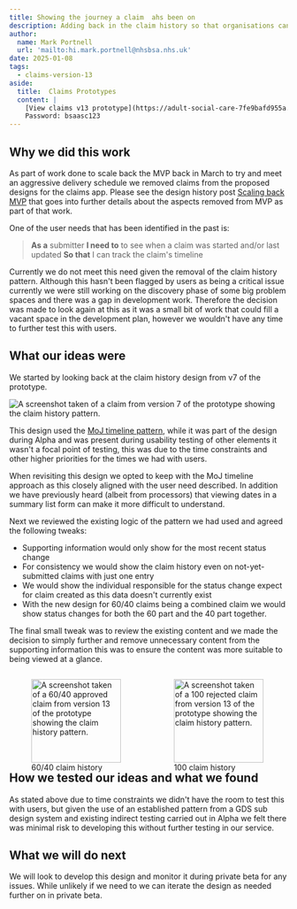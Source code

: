 ```yaml
---
title: Showing the journey a claim  ahs been on
description: Adding back in the claim history so that organisations can see when claims moved through the process.
author:
  name: Mark Portnell
  url: 'mailto:hi.mark.portnell@nhsbsa.nhs.uk'
date: 2025-01-08
tags:
  - claims-version-13
aside:
  title:  Claims Prototypes
  content: |
    [View claims v13 prototype](https://adult-social-care-7fe9bafd955a.herokuapp.com/claims/prototypes/design/v13/) 
    Password: bsaasc123
---
```


## Why we did this work
As part of work done to scale back the MVP back in March to try and meet an aggressive delivery schedule we removed claims from the proposed designs for the claims app. Please see the design history post [Scaling back MVP](../scaling-back-mvp) that goes into further details about the aspects removed from MVP as part of that work. 

One of the user needs that has been identified in the past is:
>**As a** submitter
>**I need to** to see when a claim was started and/or last updated
>**So that** I can track the claim's timeline

Currently we do not meet this need given the removal of the claim history pattern. Although this hasn't been flagged by users as being a critical issue currently we were still working on the discovery phase of some big problem spaces and there was a gap in development work. Therefore the decision was made to look again at this as it was a small bit of work that could fill a vacant space in the development plan, however we wouldn't have any time to further test this with users.

## What our ideas were
We started by looking back at the claim history design from v7 of the prototype.

![A screenshot taken of a claim from version 7 of the prototype showing the claim history pattern.](v7-claim-history.png "v7 Claim history")

This design used the [MoJ timeline pattern](https://design-patterns.service.justice.gov.uk/components/timeline/), while it was part of the design during Alpha and was present during usability testing of other elements it wasn't a focal point of testing, this was due to the time constraints and other higher priorities for the times we had with users.

When revisiting this design we opted to keep with the MoJ timeline approach as this closely aligned with the user need described. In addition we have previously heard (albeit from processors) that viewing dates in a summary list form can make it more difficult to understand. 

Next we reviewed the existing logic of the pattern we had used and agreed the following tweaks:
- Supporting information would only show for the most recent status change
- For consistency we would show the claim history even on not-yet-submitted claims with just one entry
- We would show the individual responsible for the status change expect for claim created as this data doesn't currently exist
- With the new design for 60/40 claims being a combined claim we would show status changes for both the 60 part and the 40 part together. 

The final small tweak was to review the existing content and we made the decision to simply further and remove unnecessary content from the supporting information this was to ensure the content was more suitable to being viewed at a glance.

<div style="display: flex; flex-wrap: wrap; gap: 1rem;">
  <div style="flex: 1; max-width: 48%;">
  <figure>
    <img src="v13-claim-history-6040.png" alt="A screenshot taken of a 60/40 approved claim from version 13 of the prototype showing the claim history pattern." style="width: 100%; height: auto;">
    <figcaption>60/40 claim history</figcaption>
  </figure>
  </div>
  <div style="flex: 1; max-width: 48%;">
  <figure>
    <img src="v13-claim-history-100.png" alt="A screenshot taken of a 100 rejected claim from version 13 of the prototype showing the claim history pattern." style="width: 100%; height: auto;">
    <figcaption>100 claim history</figcaption>
  </figure>
  </div>
</div>


## How we tested our ideas and what we found
As stated above due to time constraints we didn't have the room to test this with users, but given the use of an established pattern from a GDS sub design system and existing indirect testing carried out in Alpha we felt there was minimal risk to developing this without further testing in our service. 

## What we will do next
We will look to develop this design and monitor it during private beta for any issues. While unlikely if we need to we can iterate the design as needed further on in private beta.



